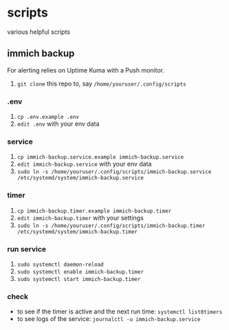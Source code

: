 # scripts

various helpful scripts

## immich backup

For alerting relies on Uptime Kuma with a Push monitor.

1. `git clone` this repo to, say `/home/youruser/.config/scripts`

### .env

1. `cp .env.example .env`
2. `edit .env` with your env data

### service

1. `cp immich-backup.service.example immich-backup.service`
2. `edit immich-backup.service` with your env data
3. `sudo ln -s /home/youruser/.config/scripts/immich-backup.service /etc/systemd/system/immich-backup.service`

### timer

1. `cp immich-backup.timer.example immich-backup.timer`
2. `edit immich-backup.timer` with your settings
3. `sudo ln -s /home/youruser/.config/scripts/immich-backup.timer /etc/systemd/system/immich-backup.timer`

### run service

1. `sudo systemctl daemon-reload`
2. `sudo systemctl enable immich-backup.timer`
3. `sudo systemctl start immich-backup.timer`

### check

- to see if the timer is active and the next run time: `systemctl list0timers`
- to see logs of the service: `journalctl -u immich-backup.service`

